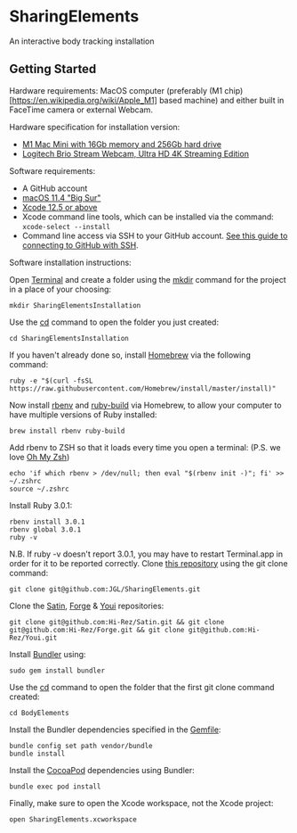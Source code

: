 # SharingElements

An interactive body tracking installation

## Getting Started

Hardware requirements: MacOS computer (preferably (M1 chip)[https://en.wikipedia.org/wiki/Apple_M1] based machine) and either built in FaceTime camera or external Webcam.

Hardware specification for installation version:
* [M1 Mac Mini with 16Gb memory and 256Gb hard drive](https://www.apple.com/mac-mini/specs/)
* [Logitech Brio Stream Webcam, Ultra HD 4K Streaming Edition](https://www.logitech.com/en-us/products/webcams/brio-4k-hdr-webcam.960-001105.html)

Software requirements:
* A GitHub account
* [macOS 11.4 "Big Sur"](https://en.wikipedia.org/wiki/MacOS_Big_Sur)
* [Xcode 12.5 or above](https://apps.apple.com/us/app/xcode/id497799835?mt=12)
* Xcode command line tools, which can be installed via the command: ```xcode-select --install```
* Command line access via SSH to your GitHub account. [See this guide to connecting to GitHub with SSH](https://docs.github.com/en/github/authenticating-to-github/connecting-to-github-with-ssh).

Software installation instructions:

Open [Terminal](https://en.wikipedia.org/wiki/Terminal_(macOS)) and create a folder using the [mkdir](https://en.wikipedia.org/wiki/Mkdir) command for the project in a place of your choosing:

```
mkdir SharingElementsInstallation
```

Use the [cd](https://en.wikipedia.org/wiki/Cd_(command)) command to open the folder you just created:

```
cd SharingElementsInstallation
```

If you haven't already done so, install [Homebrew](https://brew.sh/) via the following command:

```
ruby -e "$(curl -fsSL https://raw.githubusercontent.com/Homebrew/install/master/install)"
```

Now install [rbenv](https://github.com/rbenv/rbenv) and [ruby-build](https://github.com/rbenv/ruby-build) via Homebrew, to allow your computer to have multiple versions of Ruby installed:

```
brew install rbenv ruby-build
```

Add rbenv to ZSH so that it loads every time you open a terminal: (P.S. we love [Oh My Zsh](https://ohmyz.sh))

```
echo 'if which rbenv > /dev/null; then eval "$(rbenv init -)"; fi' >> ~/.zshrc
source ~/.zshrc
```

Install Ruby 3.0.1:

```
rbenv install 3.0.1
rbenv global 3.0.1
ruby -v
```

N.B. If ruby -v doesn't report 3.0.1, you may have to restart Terminal.app in order for it to be reported correctly. Clone [this repository](https://github.com/JGL/SharingElements/) using the git clone command:

```
git clone git@github.com:JGL/SharingElements.git
```

Clone the [Satin](https://github.com/Hi-Rez/Satin), [Forge](https://github.com/Hi-Rez/Forge) & [Youi](https://github.com/Hi-Rez/Youi) repositories:

```
git clone git@github.com:Hi-Rez/Satin.git && git clone git@github.com:Hi-Rez/Forge.git && git clone git@github.com:Hi-Rez/Youi.git
```

Install [Bundler](https://bundler.io/) using:

```
sudo gem install bundler
```

Use the [cd](https://en.wikipedia.org/wiki/Cd_(command)) command to open the folder that the first git clone command created:

```
cd BodyElements
```

Install the Bundler dependencies specified in the [Gemfile](https://guides.cocoapods.org/using/a-gemfile.html):

```
bundle config set path vendor/bundle
bundle install
```

Install the [CocoaPod](https://cocoapods.org/) dependencies using Bundler:

```
bundle exec pod install
```

Finally, make sure to open the Xcode workspace, not the Xcode project:

```
open SharingElements.xcworkspace
```
